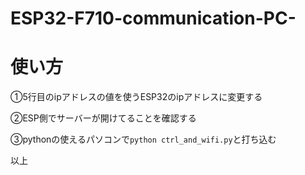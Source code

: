 # ESP32-F710-communication-PC-

# 使い方
①5行目のipアドレスの値を使うESP32のipアドレスに変更する

②ESP側でサーバーが開けてることを確認する

③pythonの使えるパソコンで`python ctrl_and_wifi.py`と打ち込む

以上
